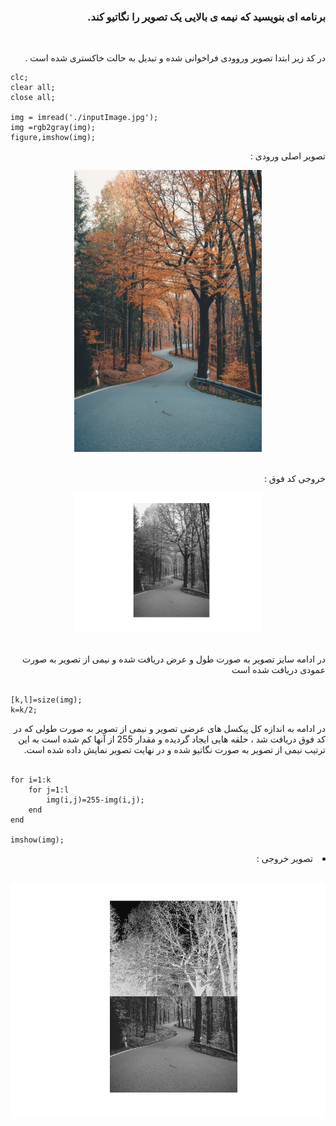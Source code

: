 <div dir="rtl">
<h3>برنامه ای بنویسید که نیمه ی بالایی یک تصویر را نگاتیو کند.</h3><br/>
  </div>
  <div dir="rtl">

  
 در کد زیر ابتدا تصویر وروودی فراخوانی شده و تبدیل به حالت خاکستری شده است .
  </div>

  ```
  clc;
clear all;
close all;

img = imread('./inputImage.jpg');
img =rgb2gray(img);
figure,imshow(img);
```
<div dir="rtl">
  تصویر اصلی ورودی : 
  
 <br/>
  <p align="center">
<img src="./inputImage.jpg" style="width:300px">
</p><br/>
  خروجی کد فوق : 
  
 <br/>
  <p align="center">
<img src="./output2.png" style="width:300px">
</p><br/>
  در ادامه سایز تصویر به صورت طول و عرض دریافت شده و نیمی از تصویر به صورت عمودی دریافت شده است
</div><br/>
  
```
[k,l]=size(img);
k=k/2;
```
<div dir="rtl">
  در ادامه به اندازه کل پیکسل های عرضی تصویر و نیمی از تصویر به صورت طولی که در کد فوق دریافت شد ، حلقه هایی ایجاد گردیده و مقدار 255 از آنها کم شده است به این ترتیب نیمی از تصویر به صورت نگاتیو شده و در نهایت تصویر نمایش داده شده است.
</div><br/>

```
for i=1:k
    for j=1:l
        img(i,j)=255-img(i,j);
    end 
end 

imshow(img);
  ```
<div dir="rtl">

<li>
 تصویر خروجی :  
</li><br/>
<p align="center">
<img src="./output.png">
</p>


  

</div>
